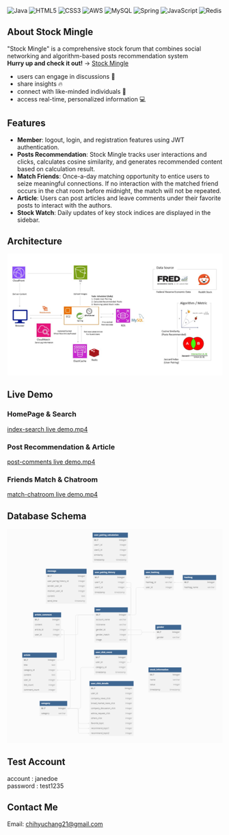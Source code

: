 ![Java](https://img.shields.io/badge/java-%23ED8B00.svg?style=for-the-badge&logo=java&logoColor=white) ![HTML5](https://img.shields.io/badge/html5-%23E34F26.svg?style=for-the-badge&logo=html5&logoColor=white) ![CSS3](https://img.shields.io/badge/css3-%231572B6.svg?style=for-the-badge&logo=css3&logoColor=white) ![AWS](https://img.shields.io/badge/AWS-%23FF9900.svg?style=for-the-badge&logo=amazon-aws&logoColor=white) ![MySQL](https://img.shields.io/badge/mysql-%2300f.svg?style=for-the-badge&logo=mysql&logoColor=white) ![Spring](https://img.shields.io/badge/spring-%236DB33F.svg?style=for-the-badge&logo=spring&logoColor=white) ![JavaScript](https://img.shields.io/badge/javascript-%23323330.svg?style=for-the-badge&logo=javascript&logoColor=%23F7DF1E) ![Redis](https://img.shields.io/badge/redis-%23DD0031.svg?style=for-the-badge&logo=redis&logoColor=white)

## About Stock Mingle
"Stock Mingle" is a comprehensive stock forum that combines social networking and algorithm-based posts recommendation system  
**Hurry up and check it out!** → [Stock Mingle](https://stockmingle.site)
- users can engage in discussions :speech_balloon:  
- share insights :fire:  
- connect with like-minded individuals :sparkling_heart:  
- access real-time, personalized information :computer:  


## Features
- **Member**: logout, login, and registration features using JWT authentication.
- **Posts Recommendation**: Stock Mingle tracks user interactions and clicks, calculates cosine similarity, and generates recommended content based on calculation result.
- **Match Friends**: Once-a-day matching opportunity to entice users to seize meaningful connections. If no interaction with the matched friend occurs in the chat room before midnight, the match will not be repeated.
- **Article**: Users can post articles and leave comments under their favorite posts to interact with the authors.
- **Stock Watch**: Daily updates of key stock indices are displayed in the sidebar.

## Architecture
![AWS Structure Diagram.jpg](https://github.com/chihyuchang21/stock-mingle/blob/sp6-refactor/demo/src/main/resources/static/image/AWS%20Structure%20Diagram.jpg)

## Live Demo
### HomePage & Search
[index-search live demo.mp4](..%2FStock%20Mingle%20Doc%2Flive%20demo%20video%2Findex-search%20live%20demo.mp4)
### Post Recommendation & Article
[post-comments live demo.mp4](..%2FStock%20Mingle%20Doc%2Flive%20demo%20video%2Fpost-comments%20live%20demo.mp4)
### Friends Match & Chatroom
[match-chatroom live demo.mp4](..%2FStock%20Mingle%20Doc%2Flive%20demo%20video%2Fmatch-chatroom%20live%20demo.mp4)
## Database Schema
![DB Schema.png](https://github.com/chihyuchang21/stock-mingle/blob/sp6-refactor/demo/src/main/resources/static/image/DB%20Schema.png)

## Test Account
account : janedoe  
password : test1235

## Contact Me
Email: chihyuchang21@gmail.com  
